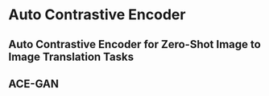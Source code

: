 # Auto Contrastive Encoder 

## Auto Contrastive Encoder for Zero-Shot Image to Image Translation Tasks

## ACE-GAN
